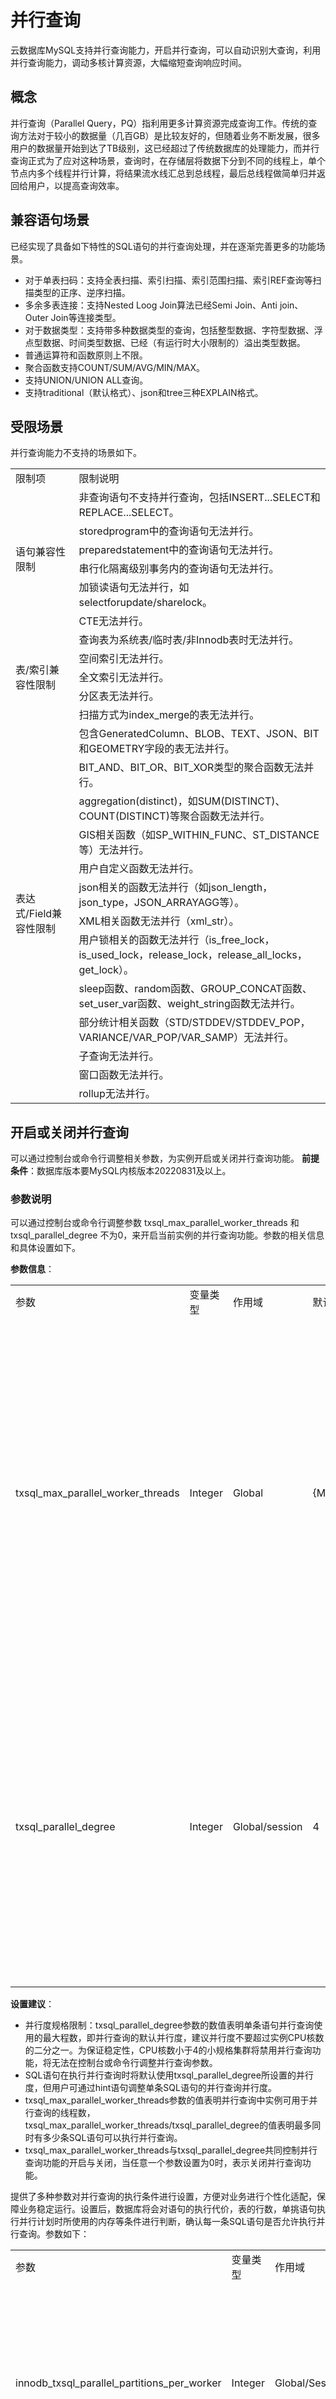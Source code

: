 # 并行查询

云数据库MySQL支持并行查询能力，开启并行查询，可以自动识别大查询，利用并行查询能力，调动多核计算资源，大幅缩短查询响应时间。

## 概念

并行查询（Parallel Query，PQ）指利用更多计算资源完成查询工作。传统的查询方法对于较小的数据量（几百GB）是比较友好的，但随着业务不断发展，很多用户的数据量开始到达了TB级别，这已经超过了传统数据库的处理能力，而并行查询正式为了应对这种场景，查询时，在存储层将数据下分到不同的线程上，单个节点内多个线程并行计算，将结果流水线汇总到总线程，最后总线程做简单归并返回给用户，以提高查询效率。

## 兼容语句场景

已经实现了具备如下特性的SQL语句的并行查询处理，并在逐渐完善更多的功能场景。

* 对于单表扫码：支持全表扫描、索引扫描、索引范围扫描、索引REF查询等扫描类型的正序、逆序扫描。
* 多余多表连接：支持Nested Loog Join算法已经Semi Join、Anti join、Outer Join等连接类型。
* 对于数据类型：支持带多种数据类型的查询，包括整型数据、字符型数据、浮点型数据、时间类型数据、已经（有运行时大小限制的）溢出类型数据。
* 普通运算符和函数原则上不限。
* 聚合函数支持COUNT/SUM/AVG/MIN/MAX。
* 支持UNION/UNION ALL查询。
* 支持traditional（默认格式）、json和tree三种EXPLAIN格式。

## 受限场景

并行查询能力不支持的场景如下。

<table><tbody><tr><td>限制项</td><td>限制说明</td></tr><tr><td rowspan="6">语句兼容性限制</td><td>非查询语句不支持并行查询，包括INSERT...SELECT和REPLACE...SELECT。</td></tr><tr><td>storedprogram中的查询语句无法并行。</td></tr><tr><td>preparedstatement中的查询语句无法并行。</td></tr><tr><td>串行化隔离级别事务内的查询语句无法并行。</td></tr><tr><td>加锁读语句无法并行，如selectforupdate/sharelock。</td></tr><tr><td>CTE无法并行。</td></tr><tr><td rowspan="5">表/索引兼容性限制</td><td>查询表为系统表/临时表/非Innodb表时无法并行。</td></tr><tr><td>空间索引无法并行。</td></tr><tr><td>全文索引无法并行。</td></tr><tr><td>分区表无法并行。</td></tr><tr><td>扫描方式为index_merge的表无法并行。</td></tr><tr><td rowspan="13">表达式/Field兼容性限制</td><td>包含GeneratedColumn、BLOB、TEXT、JSON、BIT和GEOMETRY字段的表无法并行。</td></tr><tr><td>BIT_AND、BIT_OR、BIT_XOR类型的聚合函数无法并行。</td></tr><tr><td>aggregation(distinct)，如SUM(DISTINCT)、COUNT(DISTINCT)等聚合函数无法并行。</td></tr><tr><td>GIS相关函数（如SP_WITHIN_FUNC、ST_DISTANCE等）无法并行。</td></tr><tr><td>用户自定义函数无法并行。</td></tr><tr><td>json相关的函数无法并行（如json_length，json_type，JSON_ARRAYAGG等）。</td></tr><tr><td>XML相关函数无法并行（xml_str）。</td></tr><tr><td>用户锁相关的函数无法并行（is_free_lock，is_used_lock，release_lock，release_all_locks，get_lock）。</td></tr><tr><td>sleep函数、random函数、GROUP_CONCAT函数、set_user_var函数、weight_string函数无法并行。</td></tr><tr><td>部分统计相关函数（STD/STDDEV/STDDEV_POP，VARIANCE/VAR_POP/VAR_SAMP）无法并行。</td></tr><tr><td>子查询无法并行。</td></tr><tr><td>窗口函数无法并行。</td></tr><tr><td>rollup无法并行。</td></tr></tbody></table>

## 开启或关闭并行查询

可以通过控制台或命令行调整相关参数，为实例开启或关闭并行查询功能。
**前提条件**：数据库版本要MySQL内核版本20220831及以上。

### 参数说明

可以通过控制台或命令行调整参数 txsql_max_parallel_worker_threads 和 txsql_parallel_degree 不为0，来开启当前实例的并行查询功能。参数的相关信息和具体设置如下。

**参数信息**：
<table><tbody><tr><td>参数</td><td>变量类型</td><td>作用域</td><td>默认值</td><td>取值范围</td><td>说明</td></tr><tr><td>txsql_max_parallel_worker_threads</td><td>Integer</td><td>Global</td><td>{MIN(DBInitCpu,0)}</td><td>0-{MAX(DBInitCpu-2,2)}</td><td>实例节点可用于并行查询的线程资源总数，设置为0则无并行线程可用，视为关闭并行查询功能。</td></tr><tr><td>txsql_parallel_degree</td><td>Integer</td><td>Global/session</td><td>4</td><td>0-64</td><td>单条语句并行查询时可用的最大线程数（默认并行度）。设置为0时视为关闭并行查询功能。</td></tr></tbody></table>

**设置建议**：

* 并行度规格限制：txsql_parallel_degree参数的数值表明单条语句并行查询使用的最大程数，即并行查询的默认并行度，建议并行度不要超过实例CPU核数的二分之一。为保证稳定性，CPU核数小于4的小规格集群将禁用并行查询功能，将无法在控制台或命令行调整并行查询参数。
* SQL语句在执行并行查询时将默认使用txsql_parallel_degree所设置的并行度，但用户可通过hint语句调整单条SQL语句的并行查询并行度。
* txsql_max_parallel_worker_threads参数的值表明并行查询中实例可用于并行查询的线程数，txsql_max_parallel_worker_threads/txsql_parallel_degree的值表明最多同时有多少条SQL语句可以执行并行查询。
* txsql_max_parallel_worker_threads与txsql_parallel_degree共同控制并行查询功能的开启与关闭，当任意一个参数设置为0时，表示关闭并行查询功能。

提供了多种参数对并行查询的执行条件进行设置，方便对业务进行个性化适配，保障业务稳定运行。设置后，数据库将会对语句的执行代价，表的行数，单挑语句执行并行计划时所使用的内存等条件进行判断，确认每一条SQL语句是否允许执行并行查询。参数如下：

<table><tbody><tr><td>参数</td><td>变量类型</td><td>作用域</td><td>默认值</td><td>取值范围</td><td>说明</td></tr><tr><td>innodb_txsql_parallel_partitions_per_worker</td><td>Integer</td><td>Global/Session</td><td>13</td><td>0-256</td><td>在切片数据的并行扫描中，每个线程扫描的平均分区数。</td></tr><tr><td>txsql_optimizer_context_max_mem_size</td><td>Integer</td><td>Global/Session</td><td>{MIN(DBInitMemory*52429,8388608)}</td><td>0-{DBInitMemory*52429}</td><td>单条语句可申请的并行查询计划环境最大内存限制。</td></tr><tr><td>txsql_parallel_cost_threshold</td><td>Integer</td><td>Global/Session</td><td>50000</td><td>0-9223372036854476000</td><td>并行执行代价阈值，只有执行代价高于阈值的语句才会进行并行查询。</td></tr><tr><td>txsql_parallel_exchange_buffer_size</td><td>Integer</td><td>Global/Session</td><td>1048576</td><td>65536-268435456</td><td>数据交换缓冲区大小。</td></tr><tr><td>txsql_parallel_table_record_threshold</td><td>Integer</td><td>Global/Session</td><td>5000</td><td>0-9223372036854476000</td><td>并行表行计数阈值，只有行数高于阈值的表才能被选为并行表。</td></tr></tbody></table>

### 通过控制台开启或关闭并行查询

可以通过设置相关参数开启或关闭功能

* 设置 `txsql_max_parallel_worker_threads`和`txsql_parallel_degree`不为0表示开启并行查询能力。
* 设置`txsql_max_parallel_worker_threads`和`txsql_parallel_degree`任意一个为0表示关闭并行查询能力。

## hint语句控制

支持通过调整相关参数开启或关闭并行查询功能，通过控制台可实现对整个SQL语句开启或关闭并行查询能力、设置执行条件参数，也支持使用hint语句对单条SQL语句进行指定并行执行方式。

### hint语句使用范例

<table><tbody><tr><td>功能</td><td>命令行</td><td>说明</td></tr><tr><td>开启并行查询</td><td><code><span>SELECT/*+PARALLEL(x)*/...FROM...;</code></td><td>x需大于0，x表示该条SQL语句所使用的并行查询并行度。</td></tr><tr><td>关闭并行查询</td><td><code><span>SELECT/*+PARALLEL(x)*/...FROM...;</code></td><td>x设置为0，表示关闭并行查询能力。</td></tr><tr><td>指定并行表</td><td>可通过以下两种方式指定允许哪些表执行或不执行并行查询计划：通过PARALLEL可指定表执行并行查询计划<code><span>SELECT/*+PARALLEL(t)*/...FROM...;</code>通过NO_PARALLEL可以指定表禁止执行并行查询计划<code><span>SELECT/*+NO_PARALLEL(t)*/...FROM...;</code></td><td>t为表的名称。</td></tr><tr><td>同时指定并行表与并行查询并行度</td><td><code><span>SELECT/*+PARALLEL(tx)*/*...FROM...;</code></td><td>x需大于0，x表示该条SQL语句所使用的并行查询并行度，t为表的名称。</td></tr><tr><td>通过hint语句设置session级参数，仅对指定SQL语句生效</td><td><code><span>SELECT/*+SET_VAR(var=n)*/*...FROM...;</code></td><td>var为支持session作用域的并行查询参数。</td></tr></tbody></table>

### hint语句使用场景示例

**场景一**：`select /*+PARALLEL () */ * FROM t1, t2;`  
强制并行度为txsql_parallel_degree所设置的数值（默认并行度）执行并行查询，当语句不符合并行查询执行条件时，将回退为串行查询。  
**场景二**：`select /*+PARALLEL (4) */ * FROM t1, t2;`  
无论系统默认并行度数值为多少，强制该条语句使用并行度为4执行并行查询，设置该条语句的txsql_parallel_degree = 4，当语句不符合并行查询执行条件时，将回退为串行查询。  
**场景三**：`select /*PARALLEL (t1) */ * FROM t1,t2;`  
选择t1表执行并行查询，并行度为系统默认并行度，当t1表小于txsql_parallel_table_record_threshold所设置的值时，将回退为串行查询。  
**场景四**：`select /*+PARALLEL（t1 8）*/ * FROM t1，t2;`  
选择 t1 表执行并行查询，并行度为8，当 t1 表小于 txsql_parallel_table_record_threshold 所设置的值时，将回退为串行查询。  
**场景五**：`select /*+NO_PARALLEL（t1）*/ * FROM t1，t2；`  
选择 t1 表禁止执行并行查询，当 t1 表大于 txsql_parallel_table_record_threshold 所设置的值时，将回退为串行查询。  
**场景六**：`select /*+SET_VAR(txsql_parallel_degree=8)*/ * FROM t1，t2；`  
无论系统默认并行度数值为多少，强制该条语句使用并行度为8执行并行查询，设置该条语句的 txsql_parallel_degree = 8。  
**场景七**：`select /*+SET_VAR(txsql_parallel_cost_threshold=1000)*/ * FROM t1，t2`  
设置该条语句的 txsql_parallel_cost_threshold=1000，当该条语句的执行代价大于1000时，即可使用并行查询。  
**场景八**：`select /*+SET_VAR(txsql_optimizer_context_max_mem_size=500000)*/ * FROM t1，t2`  
设置单条语句的 txsql_optimizer_context_max_mem_size=500000，该条语句可申请的并行查询计划环境最大内存限制调整为500000。  

## 查看并行查询

支持查看并行查询的执行计划，以及查看线程中哪些线程在执行并行查询计划。可清晰的了解到并行查询时如何在数据库中稳定生效，也可在并行查询执行过程中遇到问题时，帮助快速定位问题。

### 方法一：使用EXPLAIN语句

示例sql语句：

```sql
SELECT l_returnflag, l_linestatus, sum(l_quantity) as sum_qty
FROM lineitem
WHERE l_shipdate <= '1998-09-02'
GROUP BY l_returnflag, l_linestatus
ORDER BY l_returnflag, l_linestatus;
```

执行计划打印语句（EXPLAIN）：

```sql
EXPLAIN  SELECT l_returnflag, l_linestatus, sum(l_quantity) as sum_qty
FROM lineitem
WHERE l_shipdate <= '1998-09-02'
GROUP BY l_returnflag, l_linestatus
ORDER BY l_returnflag, l_linestatus;
```

查询结果：

```shell
MySQL [tpch100g]> explain SELECT l_returnflag, l_linestatus, sum(l_quantity) as sum_qty FROM lineitem WHERE l_shipdate <= '1998-09-02' GROUP BY l_returnflag, l_linestatus ORDER BY l_returnflag, l_linestatus;
+----+-------------+-------------+------------+------+---------------+------+---------+------+-----------+----------+-----------------------------------------------------------+
| id | select_type | table       | partitions | type | possible_keys | key  | key_len | ref  | rows      | filtered | Extra                                                     |
+----+-------------+-------------+------------+------+---------------+------+---------+------+-----------+----------+-----------------------------------------------------------+
|  1 | SIMPLE      | lineitem    | NULL       | ALL  | i_l_shipdate  | NULL | NULL    | NULL | 593184480 |    50.00 | Parallel scan (4 workers); Using where; Using temporary   |
|  1 | SIMPLE      | <sender1>   | NULL       | ALL  | NULL          | NULL | NULL    | NULL |         0 |     0.00 | Send to (<receiver1>)                                     |
|  1 | SIMPLE      | <receiver1> | NULL       | ALL  | NULL          | NULL | NULL    | NULL |         0 |     0.00 | Receive from (<sender1>); Using temporary; Using filesort |
+----+-------------+-------------+------------+------+---------------+------+---------+------+-----------+----------+-----------------------------------------------------------+
3 rows in set, 1 warning (0.00 sec)
```

树状执行计划打印语句（EXPLAIN format=tree）:

```sql
EXPLAIN format=tree query  SELECT l_returnflag, l_linestatus, sum(l_quantity) as sum_qty
FROM lineitem
WHERE l_shipdate <= '1998-09-02'
GROUP BY l_returnflag, l_linestatus
ORDER BY l_returnflag, l_linestatus;
```

查询结果:

```shell
MySQL [tpch100g]> explain format=tree SELECT l_returnflag, l_linestatus, sum(l_quantity) as sum_qty FROM lineitem WHERE l_shipdate <= '1998-09-02' GROUP BY l_returnflag, l_linestatus ORDER BY l_returnflag, l_linestatus\G
*************************** 1. row ***************************
EXPLAIN: -> Sort: lineitem.L_RETURNFLAG, lineitem.L_LINESTATUS
    -> Table scan on <temporary>
        -> Final Aggregate using temporary table
            -> PX Receiver (slice: 0; workers: 1)
                -> PX Sender (slice: 1; workers: 4)
                    -> Table scan on <temporary>
                        -> Aggregate using temporary table
                            -> Filter: (lineitem.L_SHIPDATE <= DATE'1998-09-02')  (cost=65449341.10 rows=296592240)
                                -> Parallel table scan on lineitem  (cost=65449341.10 rows=593184480)

1 row in set (0.00 sec)
```

由上述结果可以看出：

* 并行查询计划将语句分布给了4个工作线程进行运算。
* 将聚合运算拆分为了上下段，用户线程和并行线程分别执行。
* 对lineitem表采用了并行扫描算子。
* 实例中树状执行计划打印（EXPLAIN format=tree query）相较于传统执行计划打印（EXPLAIN）效果更好。

## 方法二：线程列表查看

show processlist 命令的输出结果显示了有那些线程在运行，不仅可以查看当前所有的连接数，还可以查看当前的连接状态帮助识别出有问题的查询语句等。  
基于 show processlist 命令，txsql自研了 show parallel processlist 语句，帮助过滤线程中非并行查询的线程，使用该命令行后，将只会展示与并行查询有关的线程。  
实例sql语句：

```sql
SELECT l_returnflag, l_linestatus, sum(l_quantity) as sum_qty
FROM lineitem
WHERE l_shipdate <= '1998-09-02'
GROUP BY l_returnflag, l_linestatus
ORDER BY l_returnflag, l_linestatus;
```

show processlist 查询结果：

```shell
mysql> show processlist;
+--------+-------------+-----------------+-----------+---------+-------+------------+------------------------------------------------------------------------------------------------------+
| Id     | User        | Host            | db        | Command | Time  | State      | Info                                                                                                 |
+--------+-------------+-----------------+-----------+---------+-------+------------+------------------------------------------------------------------------------------------------------+
|      7 | tencentroot | 127.0.0.1:49238 | NULL      | Sleep   |     0 |            | NULL                                                                                                 |
|     11 | tencentroot | 127.0.0.1:49262 | NULL      | Sleep   |     0 |            | NULL                                                                                                 |
|     13 | tencentroot | 127.0.0.1:49288 | NULL      | Sleep   |     1 |            | NULL                                                                                                 |
| 237062 | tencentroot | localhost       | tpch100g  | Query   |    24 | Scheduling | SELECT l_returnflag, l_linestatus, sum(l_quantity) as sum_qty FROM lineitem WHERE l_shipdate <= '199 |
| 237107 | tencentroot | localhost       | NULL      | Query   |     0 | init       | show processlist                                                                                     |
+--------+-------------+-----------------+-----------+---------+-------+------------+------------------------------------------------------------------------------------------------------+
6 rows in set (0.00 sec)
```

show parallel processlist 查询结果：

```shell
mysql> show parallel processlist;
+--------+-------------+-----------+----------+---------+------+-------------+------------------------------------------------------------------------------------------------------+
| Id     | User        | Host      | db       | Command | Time | State       | Info                                                                                                 |
+--------+-------------+-----------+----------+---------+------+-------------+------------------------------------------------------------------------------------------------------+
| 237062 | tencentroot | localhost | tpch100g | Query   |   18 | Scheduling  | SELECT l_returnflag, l_linestatus, sum(l_quantity) as sum_qty FROM lineitem WHERE l_shipdate <= '199 |
| 237110 |             |           |          | Task    |   18 | Task runing | connection 237062, worker 0, task 1                                                                  |
| 237111 |             |           |          | Task    |   18 | Task runing | connection 237062, worker 1, task 1                                                                  |
| 237112 |             |           |          | Task    |   18 | Task runing | connection 237062, worker 2, task 1                                                                  |
| 237113 |             |           |          | Task    |   18 | Task runing | connection 237062, worker 3, task 1                                                                  |
+--------+-------------+-----------+----------+---------+------+-------------+------------------------------------------------------------------------------------------------------+
5 rows in set (0.00 sec)
```

由上述结果可以看出：

* 上述查询由并行计划分布给四个 work 线程进行执行：user 仅有一行有显示，表明 ID 237062 为用户线程，将 SQL 语句执行计划下推至下面四个 work 线程中进行，通过 info 列可看到，这四个工作线程均在执行 task1。
* 每个线程均可查询出来，精准进行定位。
* show parallel processlist 相较于 show processlist 可以精准查询到所有进行并行查询的线程，不被其余线程影响。
